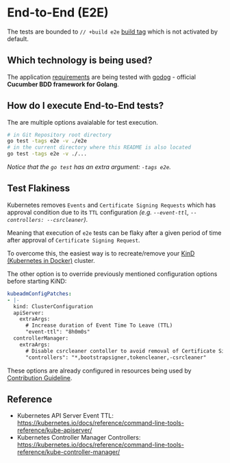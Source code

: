 # End-to-End (E2E)

The tests are bounded to `// +build e2e` [build tag](https://golang.org/cmd/go/#hdr-Build_constraints) which is not activated by default.

## Which technology is being used?

The application [requirements](features) are being tested with [godog](https://github.com/cucumber/godog/) -  official **Cucumber BDD framework for Golang**.

## How do I execute End-to-End tests?

The are multiple options avaialable for test execution.

```bash
# in Git Repository root directory
go test -tags e2e -v ./e2e
# in the current directory where this README is also located
go test -tags e2e -v ./...
```

*Notice that the `go test` has an extra argument: `-tags e2e`.*

## Test Flakiness

Kubernetes removes `Events` and `Certificate Signing Requests` which has approval condition due to its `TTL` configuration *(e.g. `--event-ttl`, `--controllers: --csrcleaner`)*.

Meaning that execution of `e2e` tests can be flaky after a given period of time after approval of `Certificate Signing Request`.

To overcome this, the easiest way is to recreate/remove your [KinD (Kubernetes in Docker)](https://kind.sigs.k8s.io/) cluster.

The other option is to override previously mentioned configuration options before starting KiND:

```yaml
kubeadmConfigPatches:
- |-
  kind: ClusterConfiguration
  apiServer:
    extraArgs:
      # Increase duration of Event Time To Leave (TTL)
      "event-ttl": "8h0m0s"
  controllerManager:
    extraArgs:
      # Disable csrcleaner contoller to avoid removal of Certificate Signing Request; keep default KiND options
      "controllers": "*,bootstrapsigner,tokencleaner,-csrcleaner"
```

These options are already configured in resources being used by [Contribution Guideline](../CONTRIBUTING.md).

## Reference

* Kubernetes API Server Event TTL: <https://kubernetes.io/docs/reference/command-line-tools-reference/kube-apiserver/>
* Kubernetes Controller Manager Controllers: <https://kubernetes.io/docs/reference/command-line-tools-reference/kube-controller-manager/>
